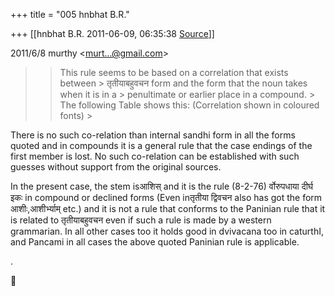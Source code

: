 +++
title = "005 hnbhat B.R."

+++
[[hnbhat B.R.	2011-06-09, 06:35:38 [Source](https://groups.google.com/g/samskrita/c/vr0sybLBzPQ)]]



  
  

2011/6/8 murthy \<[murt...@gmail.com]()\>

  

> 
> > 
> > This rule seems to be based on a correlation that exists between > तृतीयाबहुवचन form and the form that the noun takes when it is in a > penultimate or earlier place in a compound. >
> The following Table shows this: (Correlation shown in coloured fonts) >
>   
> > 
> > 

  

There is no such co-relation than internal sandhi form in all the forms quoted and in compounds it is a general rule that the case endings of the first member is lost. No such co-relation can be established with such guesses without support from the original sources.

  

In the present case, the stem isआशिस् and it is the rule (8-2-76) र्वोरुपधाया दीर्घ इकः in compound or declined forms (Even inतृतीया द्विवचन also has got the form आशीः,आशीर्भ्याम् etc.) and it is not a rule that conforms to the Paninian rule that it is related to
तृतीयाबहुवचन even if such a rule is made by a western grammarian. In all other cases too it holds good in dvivacana too in caturthI, and Pancami in all cases the above quoted Paninian rule is applicable.

.

  



